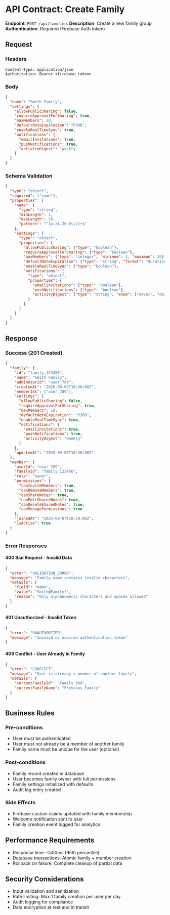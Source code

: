 # API Contract: Create Family

**Endpoint**: `POST /api/families`
**Description**: Create a new family group
**Authentication**: Required (Firebase Auth token)

## Request

### Headers
```
Content-Type: application/json
Authorization: Bearer <firebase_token>
```

### Body
```json
{
  "name": "Smith Family",
  "settings": {
    "allowPublicSharing": false,
    "requireApprovalForSharing": true,
    "maxMembers": 10,
    "defaultNoteExpiration": "P30D",
    "enableRealTimeSync": true,
    "notifications": {
      "emailInvitations": true,
      "pushNotifications": true,
      "activityDigest": "weekly"
    }
  }
}
```

### Schema Validation
```json
{
  "type": "object",
  "required": ["name"],
  "properties": {
    "name": {
      "type": "string",
      "minLength": 1,
      "maxLength": 50,
      "pattern": "^[a-zA-Z0-9\\s]+$"
    },
    "settings": {
      "type": "object",
      "properties": {
        "allowPublicSharing": {"type": "boolean"},
        "requireApprovalForSharing": {"type": "boolean"},
        "maxMembers": {"type": "integer", "minimum": 1, "maximum": 20},
        "defaultNoteExpiration": {"type": "string", "format": "duration"},
        "enableRealTimeSync": {"type": "boolean"},
        "notifications": {
          "type": "object",
          "properties": {
            "emailInvitations": {"type": "boolean"},
            "pushNotifications": {"type": "boolean"},
            "activityDigest": {"type": "string", "enum": ["never", "daily", "weekly"]}
          }
        }
      }
    }
  }
}
```

## Response

### Success (201 Created)
```json
{
  "family": {
    "id": "family_123456",
    "name": "Smith Family",
    "adminUserId": "user_789",
    "createdAt": "2025-09-07T10:30:00Z",
    "memberIds": ["user_789"],
    "settings": {
      "allowPublicSharing": false,
      "requireApprovalForSharing": true,
      "maxMembers": 10,
      "defaultNoteExpiration": "P30D",
      "enableRealTimeSync": true,
      "notifications": {
        "emailInvitations": true,
        "pushNotifications": true,
        "activityDigest": "weekly"
      }
    },
    "updatedAt": "2025-09-07T10:30:00Z"
  },
  "member": {
    "userId": "user_789",
    "familyId": "family_123456",
    "role": "owner",
    "permissions": {
      "canInviteMembers": true,
      "canRemoveMembers": true,
      "canShareNotes": true,
      "canEditSharedNotes": true,
      "canDeleteSharedNotes": true,
      "canManagePermissions": true
    },
    "joinedAt": "2025-09-07T10:30:00Z",
    "isActive": true
  }
}
```

### Error Responses

#### 400 Bad Request - Invalid Data
```json
{
  "error": "VALIDATION_ERROR",
  "message": "Family name contains invalid characters",
  "details": {
    "field": "name",
    "value": "Smith@Family!",
    "reason": "Only alphanumeric characters and spaces allowed"
  }
}
```

#### 401 Unauthorized - Invalid Token
```json
{
  "error": "UNAUTHORIZED",
  "message": "Invalid or expired authentication token"
}
```

#### 409 Conflict - User Already in Family
```json
{
  "error": "CONFLICT",
  "message": "User is already a member of another family",
  "details": {
    "currentFamilyId": "family_999",
    "currentFamilyName": "Previous Family"
  }
}
```

## Business Rules

### Pre-conditions
- User must be authenticated
- User must not already be a member of another family
- Family name must be unique for the user (optional)

### Post-conditions
- Family record created in database
- User becomes family owner with full permissions
- Family settings initialized with defaults
- Audit log entry created

### Side Effects
- Firebase custom claims updated with family membership
- Welcome notification sent to user
- Family creation event logged for analytics

## Performance Requirements
- Response time: <500ms (95th percentile)
- Database transactions: Atomic family + member creation
- Rollback on failure: Complete cleanup of partial data

## Security Considerations
- Input validation and sanitization
- Rate limiting: Max 1 family creation per user per day
- Audit logging for compliance
- Data encryption at rest and in transit
